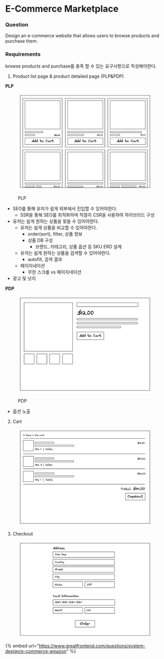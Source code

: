 # E-Commerce Marketplace

### Question

Design an e-commerce website that allows users to browse products and purchase them.



### Requirements

browse products and purchase를 충족 할 수 있는 요구사항으로 작성해야한다.



1. Product list page & product detailed page (PLP\&PDP)

**PLP**

<figure><img src="../.gitbook/assets/e-commerce-amazon-plp.png" alt=""><figcaption><p>PLP</p></figcaption></figure>

* SEO를 통해 유저가 쉽게 외부에서 진입할 수 있어야한다.
  * SSR을 통해 SEO를 최적화하며 적절히 CSR을 사용하여 하이브리드 구성
* 유저는 쉽게 원하는 상품을 찾을 수 있어야한다.
  * 유저는 쉽게 상품을 비교할 수 있어야한다.
    * order(sort), filter, 상품 정보
    * 상품 DB 구성
      * 브랜드, 카테고리, 상품 옵션 등 SKU ERD 설계
  * 유저는 쉽게 원하는 상품을 검색할 수 있어야한다.
    * autofill, 검색 결과
  * 페이지네이션
    * 무한 스크롤 vs 페이지네이션
* 광고 및 넛지



**PDP**

<figure><img src="../.gitbook/assets/e-commerce-amazon-pdp.png" alt=""><figcaption><p>PDP</p></figcaption></figure>

* 옵션 노출





2. Cart

<figure><img src="../.gitbook/assets/e-commerce-amazon-cart.png" alt=""><figcaption></figcaption></figure>



3. Checkout

<figure><img src="../.gitbook/assets/e-commerce-amazon-checkout.png" alt=""><figcaption></figcaption></figure>







{% embed url="https://www.greatfrontend.com/questions/system-design/e-commerce-amazon" %}
